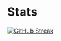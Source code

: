 # Stats
[![GitHub Streak](https://streak-stats.demolab.com?user=realhackcraft&hide_border=true&mode=weekly)](https://git.io/streak-stats)
